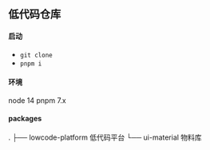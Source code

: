 ## 低代码仓库


#### 启动
* `git clone`
* `pnpm i`

#### 环境
node 14
pnpm 7.x

#### packages

.
├── lowcode-platform  低代码平台
└── ui-material       物料库